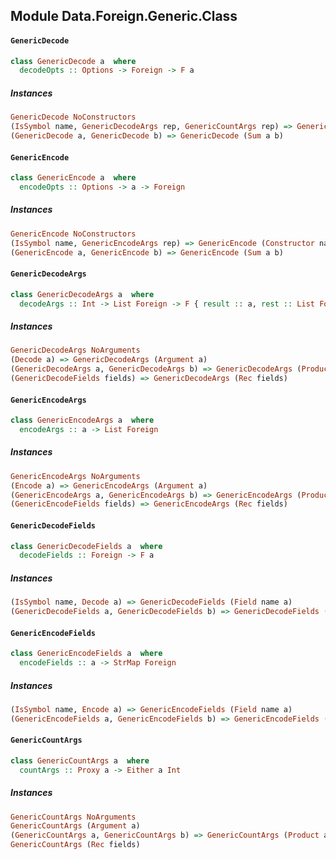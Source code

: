 ## Module Data.Foreign.Generic.Class

#### `GenericDecode`

``` purescript
class GenericDecode a  where
  decodeOpts :: Options -> Foreign -> F a
```

##### Instances
``` purescript
GenericDecode NoConstructors
(IsSymbol name, GenericDecodeArgs rep, GenericCountArgs rep) => GenericDecode (Constructor name rep)
(GenericDecode a, GenericDecode b) => GenericDecode (Sum a b)
```

#### `GenericEncode`

``` purescript
class GenericEncode a  where
  encodeOpts :: Options -> a -> Foreign
```

##### Instances
``` purescript
GenericEncode NoConstructors
(IsSymbol name, GenericEncodeArgs rep) => GenericEncode (Constructor name rep)
(GenericEncode a, GenericEncode b) => GenericEncode (Sum a b)
```

#### `GenericDecodeArgs`

``` purescript
class GenericDecodeArgs a  where
  decodeArgs :: Int -> List Foreign -> F { result :: a, rest :: List Foreign, next :: Int }
```

##### Instances
``` purescript
GenericDecodeArgs NoArguments
(Decode a) => GenericDecodeArgs (Argument a)
(GenericDecodeArgs a, GenericDecodeArgs b) => GenericDecodeArgs (Product a b)
(GenericDecodeFields fields) => GenericDecodeArgs (Rec fields)
```

#### `GenericEncodeArgs`

``` purescript
class GenericEncodeArgs a  where
  encodeArgs :: a -> List Foreign
```

##### Instances
``` purescript
GenericEncodeArgs NoArguments
(Encode a) => GenericEncodeArgs (Argument a)
(GenericEncodeArgs a, GenericEncodeArgs b) => GenericEncodeArgs (Product a b)
(GenericEncodeFields fields) => GenericEncodeArgs (Rec fields)
```

#### `GenericDecodeFields`

``` purescript
class GenericDecodeFields a  where
  decodeFields :: Foreign -> F a
```

##### Instances
``` purescript
(IsSymbol name, Decode a) => GenericDecodeFields (Field name a)
(GenericDecodeFields a, GenericDecodeFields b) => GenericDecodeFields (Product a b)
```

#### `GenericEncodeFields`

``` purescript
class GenericEncodeFields a  where
  encodeFields :: a -> StrMap Foreign
```

##### Instances
``` purescript
(IsSymbol name, Encode a) => GenericEncodeFields (Field name a)
(GenericEncodeFields a, GenericEncodeFields b) => GenericEncodeFields (Product a b)
```

#### `GenericCountArgs`

``` purescript
class GenericCountArgs a  where
  countArgs :: Proxy a -> Either a Int
```

##### Instances
``` purescript
GenericCountArgs NoArguments
GenericCountArgs (Argument a)
(GenericCountArgs a, GenericCountArgs b) => GenericCountArgs (Product a b)
GenericCountArgs (Rec fields)
```


